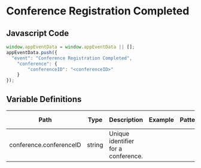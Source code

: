 # Conference Registration Completed

### 

## Javascript Code
```js
window.appEventData = window.appEventData || [];
appEventData.push({
  "event": "Conference Registration Completed",
    "conference": {
        "conferenceID": "<conferenceID>"
    }
});
```

## Variable Definitions

|Path|Type|Description|Example|Pattern|Min Length|Max Length|Minimum|Maximum|Multiple Of|
| --- | --- | --- | --- | --- | --- | --- | --- | --- | --- |
|conference.conferenceID|string|Unique identifier for a conference.||||||||




